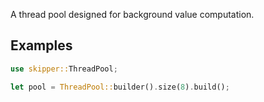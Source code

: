 A thread pool designed for background value computation.

## Examples

```rust
use skipper::ThreadPool;

let pool = ThreadPool::builder().size(8).build();
```
